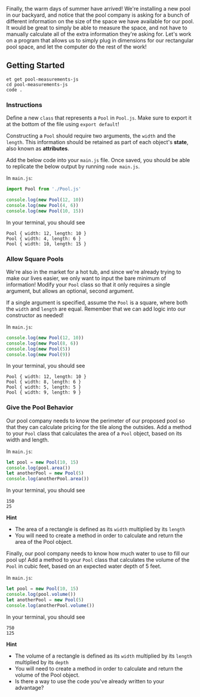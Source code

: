 Finally, the warm days of summer have arrived! We're installing a new pool in our backyard, and notice that the pool company is asking for a bunch of different information on the size of the space we have available for our pool. It would be great to simply be able to measure the space, and not have to manually calculate all of the extra information they're asking for. Let's work on a program that allows us to simply plug in dimensions for our rectangular pool space, and let the computer do the rest of the work!

## Getting Started

```no-highlight
et get pool-measurements-js
cd pool-measurements-js
code .
```

### Instructions

Define a new `class` that represents a `Pool` in `Pool.js`. Make sure to export it at the bottom of the file using `export default`!

Constructing a `Pool` should require two arguments, the `width` and the `length`. This information should be retained as part of each object's **state**, also known as **attributes**.

Add the below code into your `main.js` file. Once saved, you should be able to replicate the below output by running `node main.js`.

In `main.js`:

```javascript
import Pool from './Pool.js'

console.log(new Pool(12, 10))
console.log(new Pool(4, 6))
console.log(new Pool(10, 15))
```

In your terminal, you should see

```no-highlight
Pool { width: 12, length: 10 }
Pool { width: 4, length: 6 }
Pool { width: 10, length: 15 }
```

### Allow Square Pools

We're also in the market for a hot tub, and since we're already trying to make our lives easier, we only want to input the bare minimum of information! Modify your `Pool` class so that it only requires a single argument, but allows an optional, second argument.

If a single argument is specified, assume the `Pool` is a square, where both the `width` and `length` are equal. Remember that we can add logic into our constructor as needed!

In `main.js`:

```javascript
console.log(new Pool(12, 10))
console.log(new Pool(8, 6))
console.log(new Pool(5))
console.log(new Pool(9))
```

In your terminal, you should see

```no-highlight
Pool { width: 12, length: 10 }
Pool { width: 8, length: 6 }
Pool { width: 5, length: 5 }
Pool { width: 9, length: 9 }
```

### Give the Pool Behavior

Our pool company needs to know the perimeter of our proposed pool so that they can calculate pricing for the tile along the outsides. Add a method to your `Pool` class that calculates the area of a `Pool` object, based on its width and length.

In `main.js`:

```javascript
let pool = new Pool(10, 15)
console.log(pool.area())
let anotherPool = new Pool(5)
console.log(anotherPool.area())
```

In your terminal, you should see

```no-highlight
150
25
```

**Hint**

- The area of a rectangle is defined as its `width` multiplied by its `length`
- You will need to create a method in order to calculate and return the area of the Pool object.

Finally, our pool company needs to know how much water to use to fill our pool up! Add a method to your `Pool` class that calculates the volume of the `Pool` in cubic feet, based on an expected water depth of 5 feet.

In `main.js`:

```javascript
let pool = new Pool(10, 15)
console.log(pool.volume())
let anotherPool = new Pool(5)
console.log(anotherPool.volume())
```

In your terminal, you should see

```no-highlight
750
125
```


**Hint**
- The volume of a rectangle is defined as its `width` multiplied by its `length` multiplied by its `depth`
- You will need to create a method in order to calculate and return the volume of the Pool object.
- Is there a way to use the code you've already written to your advantage? 
